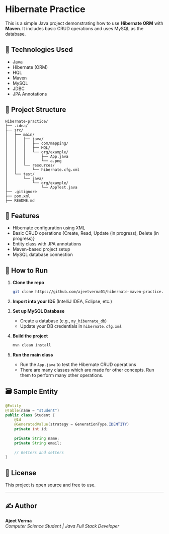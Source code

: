 # Hibernate Practice

This is a simple Java project demonstrating how to use **Hibernate ORM** with **Maven**. It includes basic CRUD operations and uses MySQL as the database.

## 🔧 Technologies Used

- Java
- Hibernate (ORM)
- HQL
- Maven
- MySQL
- JDBC
- JPA Annotations

## 📁 Project Structure

```
Hibernate-practice/
├── .idea/
├── src/
│   ├── main/
│   │   ├── java/
│   │   │   ├── com/mapping/
│   │   │   ├── HQL/
│   │   │   └── org/example/
│   │   │       ├── App.java
│   │   │       └── a.png
│   │   └── resources/
│   │       └── hibernate.cfg.xml
│   └── test/
│       └── java/
│           └── org/example/
│               └── AppTest.java
├── .gitignore
├── pom.xml
├── README.md
```

## 📌 Features

- Hibernate configuration using XML
- Basic CRUD operations {Create, Read, Update (in progress), Delete (in progress)}
- Entity class with JPA annotations
- Maven-based project setup
- MySQL database connection

## 🚀 How to Run

1. **Clone the repo**
   ```bash
   git clone https://github.com/ajeetverma01/hibernate-maven-practice.git
   ```

2. **Import into your IDE** (IntelliJ IDEA, Eclipse, etc.)

3. **Set up MySQL Database**
    - Create a database (e.g., `my_hibernate_db`)
    - Update your DB credentials in `hibernate.cfg.xml`

4. **Build the project**
   ```bash
   mvn clean install
   ```

5. **Run the main class**
    - Run the `App.java` to test the Hibernate CRUD operations
    - There are many classes which are made for other concepts. Run them to perform many other operations.

## 🗃️ Sample Entity

```java
@Entity
@Table(name = "student")
public class Student {
    @Id
    @GeneratedValue(strategy = GenerationType.IDENTITY)
    private int id;
    
    private String name;
    private String email;
    
    // Getters and setters
}
```

## 📄 License

This project is open source and free to use.

---

## ✍️ Author

**Ajeet Verma**  
_Computer Science Student | Java Full Stack Developer_